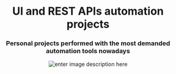 <h1 align="center">UI and REST APIs automation projects</h1>
<h3 align="center">Personal projects performed with the most demanded automation tools nowadays</h3>

<div align="center">

![enter image description here](https://blogger.googleusercontent.com/img/b/R29vZ2xl/AVvXsEgWxYQB5smsoMmq4mQnbc4kfplFiIQBQmun1ZIBQ6gWR5q7jV001_Jp1J4f9xVaUJNi6qs4diOijM7oZ2-LbDDTi0wD3J1h0WM_g8zY97ybIxU3BYbQ7s8L9xVzM3A4glwUd-7KhZih6PGwZ_JXEo4stykrtblNg0hHiYrpuIaj2IU7yUiQAEI62pf3zA/w640-h440/Portfolio_Feature.PNG?style=centerme)
</div>
